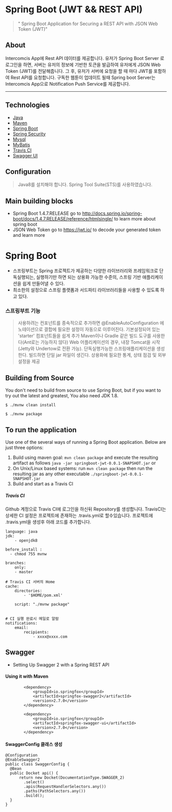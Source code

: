 # Spring Boot (JWT && REST API)
> " Spring Boot Application for Securing a REST API with JSON Web Token (JWT)"


## About

Intercomcis App에 Rest API 데이터를 제공합니다. 유저가 Spring Boot Server 로 로그인을 하면, 서버는 유저의 정보에 기반한 토큰을 발급하여 유저에게 JSON Web Token (JWT)를 전달해줍니다. 그 후, 유저가 서버에 요청을 할 때 마다 JWT를 포함하여 Rest API를 요청합니다.
구독한 웹툰이 업데이트 될때 Spring boot Server는 Intercomcis App으로 Notification Push Service를 제공합니다.

- - - 
## Technologies

* [Java](http://www.oracle.com/technetwork/java/javase/downloads/index.html)
* [Maven](https://maven.apache.org/)
* [Spring Boot](http://projects.spring.io/spring-boot/)
* [Spring Security](https://projects.spring.io/spring-security/)
* [Mysql](https://www.mysql.com/)
* [MyBatis](http://www.mybatis.org/mybatis-3/ko/index.html)
* [Travis CI](https://travis-ci.org/)
* [Swagger UI](https://swagger.io/)


## Configuration

> Java8를 설치해야 합니다.
> Spring Tool Suite(STS)를 사용하였습니다.


## Main building blocks
 * Spring Boot 1.4.7.RELEASE go to http://docs.spring.io/spring-boot/docs/1.4.7.RELEASE/reference/htmlsingle/ to learn more about spring boot
 * JSON Web Token go to https://jwt.io/ to decode your generated token and learn more
 
 
 
 
 Spring Boot
======================

* 스프링부트는 Spring 프로젝트가 제공하는 다양한 라이브러리와 프레임워크로 단독실행되는, 실행하기만 하면 되는 상용화 가능한 수준의, 스프링 기반 애플리케이션을 쉽게 만들어낼 수 있다.
* 최소한의 설정으로 스프링 플랫폼과 서드파티 라이브러리들을 사용할 수 있도록 하고 있다.


### 스프링부트 기능
> 사용하려는 컨포넌트를 종속적으로 추가하면 @EnableAutoConfiguration 에노테이션으로 결합에 필요한 설정이 자동으로 이루어진다.
> 기본설정되어 있는 'starter' 컴포넌트들을 쉽게 추가
> Maven이나 Gradle 같은 빌드 도구를 사용한다(Ant로는 가능하지 않다)
> Web 어플리케이션의 경우, 내장 Tomcat을 시작 (Jetty와 Undertow로 전환 가능).
> 단독실행가능한 스프링애플리케이션을 생성한다.
> 빌드하면 단일 jar 파일이 생긴다.
> 상용화에 필요한 통계, 상태 점검 및 외부설정을 제공


## Building from Source
You don't need to build from source to use Spring Boot, but if you want to try out the latest and
greatest, You also need JDK 1.8.
```
$ ./mvnw clean install

$ ./mvnw package
```
 
 
## To run the application
Use one of the several ways of running a Spring Boot application. Below are just three options:

1. Build using maven goal: `mvn clean package` and execute the resulting artifact as follows `java -jar springboot-jwt-0.0.1-SNAPSHOT.jar` or
2. On Unix/Linux based systems: run `mvn clean package` then run the resulting jar as any other executable `./springboot-jwt-0.0.1-SNAPSHOT.jar`
3. Build and start as a Travis CI

  
##### Travis CI
Github 계정으로 Travis CI에 로그인을 하신뒤 Repository를 생성합니다.
TravisCI는 상세한 CI 설정은 프로젝트에 존재하는 .travis.yml로 할수있습니다. 
프로젝트에 .travis.yml을 생성후 아래 코드를 추가합니다.
```
language: java 
jdk: 
    - openjdk8 
    
before_install :
  - chmod 755 mvnw

branches: 
    only: 
    - master 
 
# Travis CI 서버의 Home 
cache: 
    directories: 
        - '$HOME/pom.xml' 
       
    script: "./mvnw package" 


# CI 실행 완료시 메일로 알람 
notifications: 
    email: 
        recipients: 
            - xxxx@xxxx.com
```


## Swagger

 * Setting Up Swagger 2 with a Spring REST API
 
 #### Using it with Maven

```
		<dependency>
			<groupId>io.springfox</groupId>
			<artifactId>springfox-swagger2</artifactId>
			<version>2.7.0</version>
		</dependency>

		<dependency>
			<groupId>io.springfox</groupId>
			<artifactId>springfox-swagger-ui</artifactId>
			<version>2.7.0</version>
		</dependency>
```
  #### SwaggerConfig 클래스 생성
  
  ```
@Configuration
@EnableSwagger2
public class SwaggerConfig {                                    
    @Bean
    public Docket api() { 
        return new Docket(DocumentationType.SWAGGER_2)  
          .select()                                  
          .apis(RequestHandlerSelectors.any())              
          .paths(PathSelectors.any())                          
          .build();                                           
    }
}
  ```

